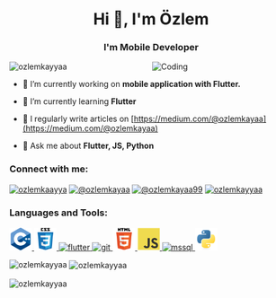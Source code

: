 <h1 align="center">Hi 👋, I'm Özlem</h1>
<h3 align="center">I'm Mobile Developer</h3>
<img align="right" alt="Coding" width="250" src="https://i.pinimg.com/originals/55/75/62/557562924e3c65554cb9e3c8f6ae6dcb.gif">


<p align="left"> <img src="https://komarev.com/ghpvc/?username=ozlemkayyaa&label=Profile%20views&color=0e75b6&style=flat" alt="ozlemkayyaa" /> </p>

- 🔭 I’m currently working on **mobile application with Flutter.**

- 🌱 I’m currently learning **Flutter**

- 📝 I regularly write articles on [https://medium.com/@ozlemkayaa](https://medium.com/@ozlemkayaa)

- 💬 Ask me about **Flutter, JS, Python**

<h3 align="left">Connect with me:</h3>
<p align="left">
<a href="https://instagram.com/ozlemkaayya" target="blank"><img align="center" src="https://raw.githubusercontent.com/rahuldkjain/github-profile-readme-generator/master/src/images/icons/Social/instagram.svg" alt="ozlemkaayya" height="30" width="40" /></a>
<a href="https://medium.com/@ozlemkayaa" target="blank"><img align="center" src="https://raw.githubusercontent.com/rahuldkjain/github-profile-readme-generator/master/src/images/icons/Social/medium.svg" alt="@ozlemkayaa" height="30" width="40" /></a>
<a href="https://www.hackerrank.com/@ozlemkayaa99" target="blank"><img align="center" src="https://raw.githubusercontent.com/rahuldkjain/github-profile-readme-generator/master/src/images/icons/Social/hackerrank.svg" alt="@ozlemkayaa99" height="30" width="40" /></a>
<a href="https://www.leetcode.com/ozlemkayyaa" target="blank"><img align="center" src="https://raw.githubusercontent.com/rahuldkjain/github-profile-readme-generator/master/src/images/icons/Social/leet-code.svg" alt="ozlemkayyaa" height="30" width="40" /></a>
</p>

<h3 align="left">Languages and Tools:</h3>
<p align="left"> <a href="https://www.w3schools.com/cpp/" target="_blank" rel="noreferrer"> <img src="https://raw.githubusercontent.com/devicons/devicon/master/icons/cplusplus/cplusplus-original.svg" alt="cplusplus" width="40" height="40"/> </a> <a href="https://www.w3schools.com/css/" target="_blank" rel="noreferrer"> <img src="https://raw.githubusercontent.com/devicons/devicon/master/icons/css3/css3-original-wordmark.svg" alt="css3" width="40" height="40"/> </a> <a href="https://flutter.dev" target="_blank" rel="noreferrer"> <img src="https://www.vectorlogo.zone/logos/flutterio/flutterio-icon.svg" alt="flutter" width="40" height="40"/> </a> <a href="https://git-scm.com/" target="_blank" rel="noreferrer"> <img src="https://www.vectorlogo.zone/logos/git-scm/git-scm-icon.svg" alt="git" width="40" height="40"/> </a> <a href="https://www.w3.org/html/" target="_blank" rel="noreferrer"> <img src="https://raw.githubusercontent.com/devicons/devicon/master/icons/html5/html5-original-wordmark.svg" alt="html5" width="40" height="40"/> </a> <a href="https://developer.mozilla.org/en-US/docs/Web/JavaScript" target="_blank" rel="noreferrer"> <img src="https://raw.githubusercontent.com/devicons/devicon/master/icons/javascript/javascript-original.svg" alt="javascript" width="40" height="40"/> </a> <a href="https://www.microsoft.com/en-us/sql-server" target="_blank" rel="noreferrer"> <img src="https://www.svgrepo.com/show/303229/microsoft-sql-server-logo.svg" alt="mssql" width="40" height="40"/> </a> <a href="https://www.python.org" target="_blank" rel="noreferrer"> <img src="https://raw.githubusercontent.com/devicons/devicon/master/icons/python/python-original.svg" alt="python" width="40" height="40"/> </a> </p>

<p><img align="left" src="https://github-readme-stats.vercel.app/api/top-langs?username=ozlemkayyaa&show_icons=true&locale=en&layout=compact" alt="ozlemkayyaa" /></p>

<p>&nbsp;<img align="center" src="https://github-readme-stats.vercel.app/api?username=ozlemkayyaa&show_icons=true&locale=en" alt="ozlemkayyaa" /></p>

<p><img align="center" src="https://github-readme-streak-stats.herokuapp.com/?user=ozlemkayyaa&" alt="ozlemkayyaa" /></p>
